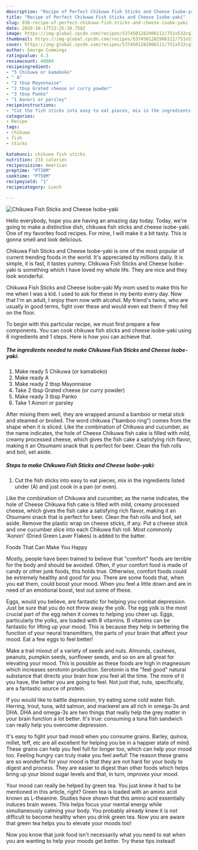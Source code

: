 ```yaml
---
description: "Recipe of Perfect Chikuwa Fish Sticks and Cheese Isobe-yaki"
title: "Recipe of Perfect Chikuwa Fish Sticks and Cheese Isobe-yaki"
slug: 938-recipe-of-perfect-chikuwa-fish-sticks-and-cheese-isobe-yaki
date: 2020-10-17T22:25:30.758Z
image: https://img-global.cpcdn.com/recipes/5374501282906112/751x532cq70/chikuwa-fish-sticks-and-cheese-isobe-yaki-recipe-main-photo.jpg
thumbnail: https://img-global.cpcdn.com/recipes/5374501282906112/751x532cq70/chikuwa-fish-sticks-and-cheese-isobe-yaki-recipe-main-photo.jpg
cover: https://img-global.cpcdn.com/recipes/5374501282906112/751x532cq70/chikuwa-fish-sticks-and-cheese-isobe-yaki-recipe-main-photo.jpg
author: George Cummings
ratingvalue: 4.3
reviewcount: 40084
recipeingredient:
- "5 Chikuwa or kamaboko"
- " A"
- "2 tbsp Mayonnaise"
- "2 tbsp Grated cheese or curry powder"
- "3 tbsp Panko"
- "1 Aonori or parsley"
recipeinstructions:
- "Cut the fish sticks into easy to eat pieces, mix in the ingredients listed under (A) and just cook in a pan (or oven)."
categories:
- Recipe
tags:
- chikuwa
- fish
- sticks

katakunci: chikuwa fish sticks 
nutrition: 233 calories
recipecuisine: American
preptime: "PT38M"
cooktime: "PT50M"
recipeyield: "1"
recipecategory: Lunch

---
```



![Chikuwa Fish Sticks and Cheese Isobe-yaki](https://img-global.cpcdn.com/recipes/5374501282906112/751x532cq70/chikuwa-fish-sticks-and-cheese-isobe-yaki-recipe-main-photo.jpg)

Hello everybody, hope you are having an amazing day today. Today, we're going to make a distinctive dish, chikuwa fish sticks and cheese isobe-yaki. One of my favorites food recipes. For mine, I will make it a bit tasty. This is gonna smell and look delicious.

Chikuwa Fish Sticks and Cheese Isobe-yaki is one of the most popular of current trending foods in the world. It's appreciated by millions daily. It is simple, it is fast, it tastes yummy. Chikuwa Fish Sticks and Cheese Isobe-yaki is something which I have loved my whole life. They are nice and they look wonderful.

Chikuwa Fish Sticks and Cheese Isobe-yaki My mom used to make this for me when I was a kid. I used to ask for these in my bento every day. Now that I&#39;m an adult, I enjoy them now with alcohol. My friend&#39;s twins, who are usually in good terms, fight over these and would even eat them if they fell on the floor.


To begin with this particular recipe, we must first prepare a few components. You can cook chikuwa fish sticks and cheese isobe-yaki using 6 ingredients and 1 steps. Here is how you can achieve that.

<!--inarticleads1-->

##### The ingredients needed to make Chikuwa Fish Sticks and Cheese Isobe-yaki:

1. Make ready 5 Chikuwa (or kamaboko)
1. Make ready  A
1. Make ready 2 tbsp Mayonnaise
1. Take 2 tbsp Grated cheese (or curry powder)
1. Make ready 3 tbsp Panko
1. Take 1 Aonori or parsley


After mixing them well, they are wrapped around a bamboo or metal stick and steamed or broiled. The word chikuwa (&#34;bamboo ring&#34;) comes from the shape when it is sliced. Like the combination of Chikuwa and cucumber, as the name indicates, the hole of Cheese Chikuwa fish cake is filled with mild, creamy processed cheese, which gives the fish cake a satisfying rich flavor, making it an Otsumami snack that is perfect for beer. Clean the fish rolls and boil, set aside. 

<!--inarticleads2-->

##### Steps to make Chikuwa Fish Sticks and Cheese Isobe-yaki:

1. Cut the fish sticks into easy to eat pieces, mix in the ingredients listed under (A) and just cook in a pan (or oven).


Like the combination of Chikuwa and cucumber, as the name indicates, the hole of Cheese Chikuwa fish cake is filled with mild, creamy processed cheese, which gives the fish cake a satisfying rich flavor, making it an Otsumami snack that is perfect for beer. Clean the fish rolls and boil, set aside. Remove the plastic wrap on cheese sticks, if any. Put a cheese stick and one cucumber slice into each Chikuwa fish roll. Most commonly &#39;Aonori&#39; (Dried Green Laver Flakes) is added to the batter. 

Foods That Can Make You Happy


Mostly, people have been trained to believe that "comfort" foods are terrible for the body and should be avoided. Often, if your comfort food is made of candy or other junk foods, this holds true. Otherwise, comfort foods could be extremely healthy and good for you. There are some foods that, when you eat them, could boost your mood. When you feel a little down and are in need of an emotional boost, test out some of these.

Eggs, would you believe, are fantastic for helping you combat depression. Just be sure that you do not throw away the yolk. The egg yolk is the most crucial part of the egg iwhen it comes to helping you cheer up. Eggs, particularly the yolks, are loaded with B vitamins. B vitamins can be fantastic for lifting up your mood. This is because they help in bettering the function of your neural transmitters, the parts of your brain that affect your mood. Eat a few eggs to feel better!

Make a trail mixout of a variety of seeds and nuts. Almonds, cashews, peanuts, pumpkin seeds, sunflower seeds, and so on are all great for elevating your mood. This is possible as these foods are high in magnesium which increases serotonin production. Serotonin is the "feel good" natural substance that directs your brain how you feel all the time. The more of it you have, the better you are going to feel. Not just that, nuts, specifically, are a fantastic source of protein.

If you would like to battle depression, try eating some cold water fish. Herring, trout, tuna, wild salmon, and mackerel are all rich in omega-3s and DHA. DHA and omega-3s are two things that really help the grey matter in your brain function a lot better. It's true: consuming a tuna fish sandwich can really help you overcome depression. 

It's easy to fight your bad mood when you consume grains. Barley, quinoa, millet, teff, etc are all excellent for helping you be in a happier state of mind. These grains can help you feel full for longer too, which can help your mood too. Feeling hungry can truly make you feel awful! The reason these grains are so wonderful for your mood is that they are not hard for your body to digest and process. They are easier to digest than other foods which helps bring up your blood sugar levels and that, in turn, improves your mood.

Your mood can really be helped by green tea. You just knew it had to be mentioned in this article, right? Green tea is loaded with an amino acid known as L-theanine. Studies have shown that this amino acid essentially induces brain waves. This helps focus your mental energy while simultaneously calming your body. You probably already knew it is not difficult to become healthy when you drink green tea. Now you are aware that green tea helps you to elevate your moods too!

Now you know that junk food isn't necessarily what you need to eat when you are wanting to help your moods get better. Try  these tips  instead!

